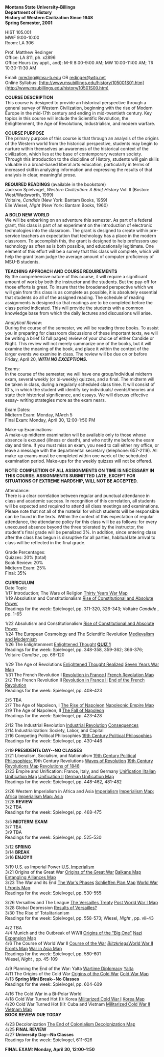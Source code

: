 **Montana State University-Billings**  
**Department of History**  
**History of Western Civilization Since 1648**  
**Spring Semester, 2001**

HIST 105.001  
MWF 9:00-10:00  
Room: LA 306

Prof. Matthew Redinger  
Office: LA 811, ph. x2896  
Office Hours (by appt., and): M-R 8:00-9:00 AM; MW 10:00-11:00 AM; TR
10:30-11:30 AM

Email: [mreding@msu-b.edu](mailto:mreding@msu-b.edu) OR
[redinger@wtp.net](mailto:redinger@wtp.net)  
Online Syllabus:
[http://www.msubillings.edu/history/105001S01.htm](http://www.msubillings.edu/history/10501S00.htm)

**COURSE DESCRIPTION**  
This course is designed to provide an historical perspective through a general
survey of Western Civilization, beginning with the rise of Modern Europe in
the mid-17th century and ending in mid-twentieth century. Key topics in this
course will include the Scientific Revolution, the Enlightenment, the Age of
Revolutions, Industrialism, and modern warfare.

**COURSE PURPOSE**  
The primary purpose of this course is that through an analysis of the origins
of the Western world from the historical perspective, students may begin to
nurture within themselves an awareness of the historical context of the
civilization, which lies at the base of contemporary western society. Through
this introduction to the discipline of History, students will gain skills
valuable in a broad-based liberal arts education, particularly in terms of
increased skill in analyzing information and expressing the results of that
analysis in clear, meaningful prose.

**REQUIRED READINGS** (available in the bookstore)  
Jackson Spielvogel, _Western Civilization: A Brief History_ Vol. II (Boston:
West/Wadsworth, 1999)  
Voltaire, _Candide_ (New York: Bantam Books, 1959)  
Elie Wiesel, _Night_ (New York: Bantam Books, 1960)

**A BOLD NEW WORLD**  
We will be embarking on an adventure this semester.  As part of a federal
grant, this class is part of an experiment on the introduction of electronic
technologies into the classroom.  The grant is designed to create within pre-
service teachers an expectation that technology has a place in the modern
classroom.  To accomplish this, the grant is designed to help professors use
technology as often as is both possible, and educationally legitimate.  One
element of this effort will be a survey that this class will complete, which
will help the grant team judge the average amount of computer proficiency of
MSU-B students.

**TEACHING APPROACH AND COURSE REQUIREMENTS**  
By the comprehensive nature of this course, it will require a significant
amount of work by both the instructor and the students.  But the pay-off for
those efforts is great. To insure that the broadened perspective which we will
gain from this class is as complete as possible, it is absolutely essential
that students do all of the assigned reading. The schedule of reading
assignments is designed so that readings are to be completed before the class
period indicated. This will provide the students with a common knowledge base
from which the daily lectures and discussions will arise.

_Analytical Review:_  
During the course of the semester, we will be reading three books.  To assist
you in preparing for classroom discussions of these important texts, we will
be writing a brief (3 full pages) review of your choice of either Candide or
Night.  This review will not merely summarize one of the books, but it will
examine the meaning of the book, and place it within the context of the larger
events we examine in class.  The review will be due on or before Friday, April
20, **_WITH NO EXCEPTIONS._**

Exams:  
In the course of the semester, we will have one group/individual midterm exam,
several weekly (or bi-weekly) quizzes, and a final.  The midterm will be taken
in class, during a regularly scheduled class time.  It will consist of ID's,
in which the student will identify key individuals/ events/theories and state
their historical significance, and essays.  We will discuss effective essay-
writing strategies more as the exam nears.

Exam Dates:  
Midterm Exam:  Monday, MArch 5  
Final Exam:   Monday, April 30, 12:00-1:50 PM

Make-up Examinations:  
A make-up midterm examination will be available only to those whose absence is
excused (illness or death), and who notify me before the exam day and time.
If you must miss an exam, you need to call either my office, or leave a
message with the departmental secretary (telephone: 657-2119).  All make-up
exams must be completed within one week of the scheduled examination period.
Make-ups for the weekly quizzes will not be offered.

**NOTE: COMPLETION OF ALL ASSIGNMENTS ON TIME IS NECESSARY IN THIS COURSE.
ASSIGNMENTS SUBMITTED LATE, EXCEPT FOR SITUATIONS OF EXTREME HARDSHIP, WILL
NOT BE ACCEPTED.**

Attendance:  
There is a clear correlation between regular and punctual attendance in class
and academic success.  In recognition of this correlation, all students will
be expected and required to attend all class meetings and examinations. Please
note that not all of the material for which students will be responsible can
be found in the texts. Within the context of this expectation of regular
attendance, the attendance policy for this class will be as follows: for every
unexcused absence beyond the three tolerated by the instructor, the student's
final grade will be penalized 3%. In addition, since entering class after the
class has begun is disruptive for all parties, habitual late arrival to class
will be reflected in the final grade.

Grade Percentages:  
Quizzes:   20% (total)  
Book Review:  20%  
Midterm Exam:  25%  
Final:    35%

**CURRICULUM**  
Date  Topic  
1/17   Introduction; The Wars of Religion  [Thirty Years War
Map](http://www.msubillings.edu/history/30yrswarmap.htm)  
1/19  Absolutism and Constitutionalism [Rise of Constitutional and Absolute
Power](http://www.msubillings.edu/history/105.1.htm)  
 Readings for the week: Spielvogel, pp. 311-320, 326-343; Voltaire _Candide_ ,
pp. 1-65

1/22  Absolutism and Constitutionalism [Rise of Constitutional and Absolute
Power](http://www.msubillings.edu/history/105.1.htm)  
1/24  The European Cosmology and The Scientific Revolution [Medievalism and
Modernism](http://www.msubillings.edu/history/105.2.htm)  
1/26  The Enlightenment  [Enlightened
Thought](http://www.msubillings.edu/history/105.3.htm)  **[QUIZ
1](http://www.msubillings.edu/history/S01Q1.htm)**  
 Readings for the week: Spielvogel, pp. 348-358, 359-362; 366-376; Voltaire
_Candide_ , pp. 66-120

1/29  The Age of Revolutions [Enlightened Thought
Realized](http://www.msubillings.edu/history/105.4.htm)  [Seven Years War
Map](http://www.msubillings.edu/history/7yrswarmap.htm)  
1/31  The French Revolution I  [Revolution in France
I](http://www.msubillings.edu/history/105.5.htm)  [French Revolution
Map](http://www.msubillings.edu/history/FrenchRevMap.htm)  
2/2  The French Revolution II  [Revolution in France
II](http://www.msubillings.edu/history/105.6.htm)  [End of the French
Revolution](http://www.msubillings.edu/history/FrRevEnd.htm)  
 Readings for the week: Spielvogel, pp. 408-423

2/5  TBA  
2/7   The Age of Napoleon, I  [The Rise of
Napoleon](http://www.msubillings.edu/history/105.7.htm)  [Napoleonic Empire
Map](http://www.msubillings.edu/history/NappyEmpiremap.htm)  
2/9   The Age of Napoleon, II  [The Fall of
Napoleon](http://www.msubillings.edu/history/105.8.htm)  
 Readings for the week: Spielvogel, pp. 423-428

2/12  The Industrial Revolution  [Industrial
Revolution](http://www.msubillings.edu/history/105.9.htm)
[Consequences](http://www.msubillings.edu/history/105.10.htm)  
2/14  Industrialization: Society, Labor, and Capital  
2/16  Competing Political Philosophies  [19th Century Political
Philosophies](http://www.msubillings.edu/history/105.11.htm)  
 Readings for the week: Spielvogel, pp. 430-446

2/19  **PRESIDENTs DAY--NO CLASSES**  
2/21  Liberalism, Socialism, and Nationalism  [19th Century Political
Philosophies; ](http://www.msubillings.edu/history/105.11.htm)19th Century
Revolutions  [Waves of
Revolution](http://www.msubillings.edu/history/105.12.htm)  [19th Century
Revolutions Map](http://www.msubillings.edu/history/19centrevsmap.htm)
[Revolutions of 1848](http://www.msubillings.edu/history/1848.htm)  
2/23  Empire and Unification: France, Italy, and Germany [Unification
I](http://www.msubillings.edu/history/105.14a.htm)[Italian Unification
Map](http://www.msubillings.edu/history/ItalianUnifmap.htm)  [Unification
II](http://www.msubillings.edu/history/105.14a.htm) [German Unification
Map](http://www.msubillings.edu/history/GermanUnifmap.htm)  
 Readings for the week: Spielvogel, pp. 448-462, 481-482

2/26   Western Imperialism in Africa and Asia
[Imperialism](http://www.msubillings.edu/history/105.15.htm)  [Imperialism
Map: Africa](http://www.msubillings.edu/history/AfricaColmap.htm)
[Imperialism Map: Asia](http://www.msubillings.edu/history/AsiaColmap.htm)  
2/28   **REVIEW**  
3/2   TBA  
 Readings for the week: Spielvogel, pp. 468-475

3/5  **MIDTERM EXAM**  
3/7  TBA  
3/9  TBA  
 Readings for the week: Spielvogel, pp. 525-530

3/12  **SPRING**  
3/14  **BREAK**  
3/16  **ENJOY!!**

3/19  U.S. as Imperial Power  [U.S.
Imperialism](http://www.msubillings.edu/history/105USImp.htm)  
3/21  Origins of the Great War    [Origins of the Great
War](http://www.msubillings.edu/history/105OrigWWI.htm)  [Balkans
Map](http://www.msubillings.edu/history/Balkansmap.htm)  [Entangling Alliances
Map](http://www.msubillings.edu/history/Entallimap.htm)  
3/23    The War and its End    [The War's
Phases](http://www.msubillings.edu/history/105.WWIb.htm)  [Schlieffen Plan
Map](http://www.msubillings.edu/history/SchlieffenPlanmap.htm)  [World War I
Fronts Map](http://www.msubillings.edu/history/WWIFrontsmap.htm)  
 Readings for the week: Spielvogel, pp. 530-555

3/26  Versailles and The League    [The Versailles
Treaty](http://www.msubillings.edu/history/105Versailles.htm)  [Post World War
I Map](http://www.msubillings.edu/history/PostWWImap.htm)  
3/28  Global Depression   [Results of
Versailles?](http://www.msubillings.edu/history/LegaciesWWI.htm)  
3/30  The Rise of Totalitarianism  
 Readings for the week: Spielvogel, pp. 558-573; Wiesel, _Night_ , pp. vii-43

4/2  TBA  
4/4   Munich and the Outbreak of WWII   [Origins of the "Big
One"](http://www.msubillings.edu/history/WWIIOrigins.htm)   [Nazi Expansion
Map](http://www.msubillings.edu/history/NaziExpansionmap.htm)  
4/6   The Course of World War II  [Course of the
War](http://www.msubillings.edu/history/WWIIPhases.htm)
_[Blitzkriegs](http://www.msubillings.edu/history/Blitzkriegs.htm)_[World War
II Fronts Map](http://www.msubillings.edu/history/WWIIFrontsmap.htm)  [War in
Asia Map](http://www.msubillings.edu/history/WWIIAsiamap.htm)  
 Readings for the week: Spielvogel, pp. 580-601  
      Wiesel, _Night_ , pp. 45-109 

4/9   Planning the End of the War: Yalta  [Wartime
Diplomacy](http://www.msubillings.edu/history/WWIIPhases.htm)
[Yalta](http://www.msubillings.edu/history/Yalta.htm)  
4/11  The Origins of the Cold War   [Origins of  the Cold
War](http://www.msubillings.edu/history/ColdWarI.htm)   [Cold War
Map](http://www.msubillings.edu/history/ColdWarmap.htm)  
4/13  **Spring Mini Break--No Classes**  
 Readings for the week: Spielvogel, pp. 604-609

4/16   The Cold War in a Bi-Polar World  
4/18  Cold War Turned Hot (I): Korea    [Militarized Cold War
I](http://www.msubillings.edu/history/ColdWarII.htm)  [Korea
Map](http://www.msubillings.edu/history/Koreamap.htm)  
4/20  Cold War Turned Hot (II): Cuba and Vietnam   [Militarized Cold War
II](http://www.msubillings.edu/history/ColdWarII.htm)  [Vietnam
Map](http://www.msubillings.edu/history/Vietnammap.htm)  
    **BOOK REVIEW DUE TODAY**

4/23  Decolonization   [The End of Colonialism
](http://www.msubillings.edu/history/Decolonization.htm) [Decolonization
Map](http://www.msubillings.edu/history/Decolonizationmap.htm)  
4/25  **FINAL REVIEW**  
4/27  **University Day--No Classes**  
 Readings for the week: Spielvogel, 611-626

**FINAL EXAM: Monday, April 30, 12:00-1:50**  


